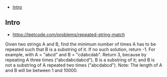 - [Intro](#intro)

## Intro

- https://leetcode.com/problems/repeated-string-match

Given two strings A and B, find the minimum number of times A has to be repeated such that B is a substring of it. If no such solution, return -1.
For example, with A = "abcd" and B = "cdabcdab".
Return 3, because by repeating A three times (“abcdabcdabcd”), B is a substring of it; and B is not a substring of A repeated two times ("abcdabcd").
Note:
The length of A and B will be between 1 and 10000.
